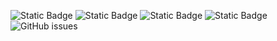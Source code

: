 ![Static Badge](https://img.shields.io/badge/blacklists-60-000000) ![Static Badge](https://img.shields.io/badge/blacklisted-3067270-cc0000) ![Static Badge](https://img.shields.io/badge/whitelisted-2242-00CC00) ![Static Badge](https://img.shields.io/badge/streaming_blacklist-28106-000000) ![GitHub issues](https://img.shields.io/github/issues/fabriziosalmi/blacklists)
